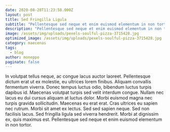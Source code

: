 ```yaml
---
date: 2020-08-28T11:23:58.000Z
layout: post
title: Sed Fringilla Ligula 
subtitle: "Pellentesque sed neque et enim euismod elementum in non tortor."
description: "Pellentesque sed neque et enim euismod elementum in non tortor." 
image: /assets/img/uploads/pexels-soulful-pizza-3715428.jpg
optimized_image: /assets/img/uploads/pexels-soulful-pizza-3715428.jpg
category: maecenas
tags:
  - blog
author: moneppo
paginate: false
---
```

In volutpat tellus neque, ac congue lacus auctor laoreet. Pellentesque dictum erat ut ex molestie, eu ultrices lorem finibus. Aliquam convallis fermentum viverra. Donec tempus luctus odio, bibendum luctus turpis dapibus id. Maecenas volutpat turpis sed velit interdum congue. Nullam nec lacus eu dui cursus aliquam at luctus dolor. Morbi euismod magna nec turpis gravida sollicitudin. Maecenas eu erat erat. Cras ultrices eu sapien nec rutrum. Morbi sit amet ex lectus. Sed sed sapien neque. Sed non facilisis lacus. Sed fringilla ligula sed viverra hendrerit. Morbi at dignissim ex, quis maximus est. Pellentesque sed neque et enim euismod elementum in non tortor. 